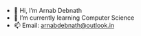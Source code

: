 - 👋 Hi, I’m Arnab Debnath
- 🌱 I’m currently learning Computer Science
- 📫 Email: arnabdebnath@outlook.in

<!---
arnabdebnath208/arnabdebnath208 is a ✨ special ✨ repository because its `README.md` (this file) appears on your GitHub profile.
You can click the Preview link to take a look at your changes.
--->
